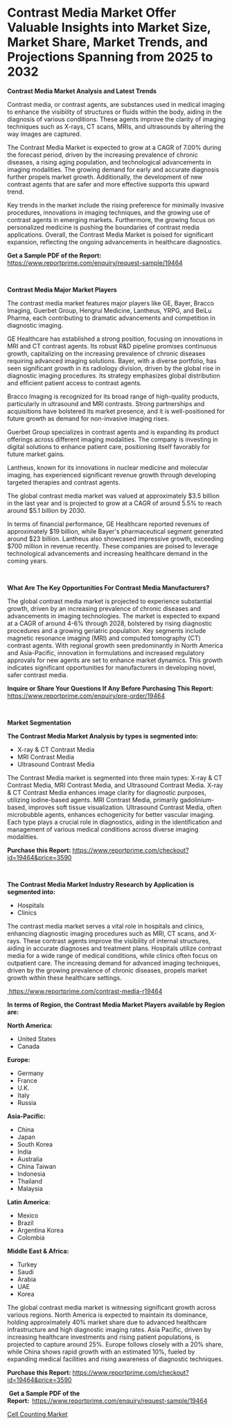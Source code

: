 <p><h1>Contrast Media Market Offer Valuable Insights into Market Size, Market Share, Market Trends, and Projections Spanning from 2025 to 2032</h1></p><p><strong>Contrast Media Market Analysis and Latest Trends</strong></p>
<p><p>Contrast media, or contrast agents, are substances used in medical imaging to enhance the visibility of structures or fluids within the body, aiding in the diagnosis of various conditions. These agents improve the clarity of imaging techniques such as X-rays, CT scans, MRIs, and ultrasounds by altering the way images are captured.</p><p>The Contrast Media Market is expected to grow at a CAGR of 7.00% during the forecast period, driven by the increasing prevalence of chronic diseases, a rising aging population, and technological advancements in imaging modalities. The growing demand for early and accurate diagnosis further propels market growth. Additionally, the development of new contrast agents that are safer and more effective supports this upward trend. </p><p>Key trends in the market include the rising preference for minimally invasive procedures, innovations in imaging techniques, and the growing use of contrast agents in emerging markets. Furthermore, the growing focus on personalized medicine is pushing the boundaries of contrast media applications. Overall, the Contrast Media Market is poised for significant expansion, reflecting the ongoing advancements in healthcare diagnostics.</p></p>
<p><strong>Get a Sample PDF of the Report:&nbsp;</strong> <a href="https://www.reportprime.com/enquiry/request-sample/19464?utm_campaign=3580&utm_medium=2&utm_source=Github&utm_content=ia&utm_term=19032025&utm_id=contrast-media">https://www.reportprime.com/enquiry/request-sample/19464</a></p>
<p>&nbsp;</p>
<p><strong>Contrast Media Major Market Players</strong></p>
<p><p>The contrast media market features major players like GE, Bayer, Bracco Imaging, Guerbet Group, Hengrui Medicine, Lantheus, YRPG, and BeiLu Pharma, each contributing to dramatic advancements and competition in diagnostic imaging. </p><p>GE Healthcare has established a strong position, focusing on innovations in MRI and CT contrast agents. Its robust R&D pipeline promises continuous growth, capitalizing on the increasing prevalence of chronic diseases requiring advanced imaging solutions. Bayer, with a diverse portfolio, has seen significant growth in its radiology division, driven by the global rise in diagnostic imaging procedures. Its strategy emphasizes global distribution and efficient patient access to contrast agents.</p><p>Bracco Imaging is recognized for its broad range of high-quality products, particularly in ultrasound and MRI contrasts. Strong partnerships and acquisitions have bolstered its market presence, and it is well-positioned for future growth as demand for non-invasive imaging rises.</p><p>Guerbet Group specializes in contrast agents and is expanding its product offerings across different imaging modalities. The company is investing in digital solutions to enhance patient care, positioning itself favorably for future market gains.</p><p>Lantheus, known for its innovations in nuclear medicine and molecular imaging, has experienced significant revenue growth through developing targeted therapies and contrast agents. </p><p>The global contrast media market was valued at approximately $3.5 billion in the last year and is projected to grow at a CAGR of around 5.5% to reach around $5.1 billion by 2030. </p><p>In terms of financial performance, GE Healthcare reported revenues of approximately $19 billion, while Bayer's pharmaceutical segment generated around $23 billion. Lantheus also showcased impressive growth, exceeding $700 million in revenue recently. These companies are poised to leverage technological advancements and increasing healthcare demand in the coming years.</p></p>
<p>&nbsp;</p>
<p><strong>What Are The Key Opportunities For Contrast Media Manufacturers?</strong></p>
<p><p>The global contrast media market is projected to experience substantial growth, driven by an increasing prevalence of chronic diseases and advancements in imaging technologies. The market is expected to expand at a CAGR of around 4-6% through 2028, bolstered by rising diagnostic procedures and a growing geriatric population. Key segments include magnetic resonance imaging (MRI) and computed tomography (CT) contrast agents. With regional growth seen predominantly in North America and Asia-Pacific, innovation in formulations and increased regulatory approvals for new agents are set to enhance market dynamics. This growth indicates significant opportunities for manufacturers in developing novel, safer contrast media.</p></p>
<p><strong>Inquire or Share Your Questions If Any Before Purchasing This Report:</strong> <a href="https://www.reportprime.com/enquiry/pre-order/19464?utm_campaign=3580&utm_medium=2&utm_source=Github&utm_content=ia&utm_term=19032025&utm_id=contrast-media">https://www.reportprime.com/enquiry/pre-order/19464</a></p>
<p>&nbsp;</p>
<p><strong>Market Segmentation</strong></p>
<p><strong>The Contrast Media Market Analysis by types is segmented into:</strong></p>
<p><ul><li>X-ray & CT Contrast Media</li><li>MRI Contrast Media</li><li>Ultrasound Contrast Media</li></ul></p>
<p><p>The Contrast Media market is segmented into three main types: X-ray & CT Contrast Media, MRI Contrast Media, and Ultrasound Contrast Media. X-ray & CT Contrast Media enhances image clarity for diagnostic purposes, utilizing iodine-based agents. MRI Contrast Media, primarily gadolinium-based, improves soft tissue visualization. Ultrasound Contrast Media, often microbubble agents, enhances echogenicity for better vascular imaging. Each type plays a crucial role in diagnostics, aiding in the identification and management of various medical conditions across diverse imaging modalities.</p></p>
<p><strong>Purchase this Report:&nbsp;</strong><a href="https://www.reportprime.com/checkout?id=19464&price=3590&utm_campaign=3580&utm_medium=2&utm_source=Github&utm_content=ia&utm_term=19032025&utm_id=contrast-media">https://www.reportprime.com/checkout?id=19464&price=3590</a></p>
<p>&nbsp;</p>
<p><strong>The Contrast Media Market Industry Research by Application is segmented into:</strong></p>
<p><ul><li>Hospitals</li><li>Clinics</li></ul></p>
<p><p>The contrast media market serves a vital role in hospitals and clinics, enhancing diagnostic imaging procedures such as MRI, CT scans, and X-rays. These contrast agents improve the visibility of internal structures, aiding in accurate diagnoses and treatment plans. Hospitals utilize contrast media for a wide range of medical conditions, while clinics often focus on outpatient care. The increasing demand for advanced imaging techniques, driven by the growing prevalence of chronic diseases, propels market growth within these healthcare settings.</p></p>
<p><a href="https://www.reportprime.com/contrast-media-r19464?utm_campaign=3580&utm_medium=2&utm_source=Github&utm_content=ia&utm_term=19032025&utm_id=contrast-media">&nbsp;https://www.reportprime.com/contrast-media-r19464</a></p>
<p><strong>In terms of Region, the Contrast Media Market Players available by Region are:</strong></p>
<p>
    <p> <strong> North America: </strong>
        <ul>
            <li>United States</li>
            <li>Canada</li>
        </ul>
        </p> 
    <p> <strong> Europe: </strong>
        <ul>
            <li>Germany</li>
            <li>France</li>
            <li>U.K.</li>
            <li>Italy</li>
            <li>Russia</li>
        </ul>
        </p> 
    <p> <strong> Asia-Pacific: </strong>
        <ul>
            <li>China</li>
            <li>Japan</li>
            <li>South Korea</li>
            <li>India</li>
            <li>Australia</li>
            <li>China Taiwan</li>
            <li>Indonesia</li>
            <li>Thailand</li>
            <li>Malaysia</li>
        </ul>
        </p> 
    <p> <strong> Latin America: </strong>
        <ul>
            <li>Mexico</li>
            <li>Brazil</li>
            <li>Argentina Korea</li>
            <li>Colombia</li>
        </ul>
        </p> 
    <p> <strong> Middle East & Africa: </strong>
        <ul>
            <li>Turkey</li>
            <li>Saudi</li>
            <li>Arabia</li>
            <li>UAE</li>
            <li>Korea</li>
        </ul>
    </p>
    </p>
<p><p>The global contrast media market is witnessing significant growth across various regions. North America is expected to maintain its dominance, holding approximately 40% market share due to advanced healthcare infrastructure and high diagnostic imaging rates. Asia Pacific, driven by increasing healthcare investments and rising patient populations, is projected to capture around 25%. Europe follows closely with a 20% share, while China shows rapid growth with an estimated 10%, fueled by expanding medical facilities and rising awareness of diagnostic techniques.</p></p>
<p><strong>Purchase this Report: </strong><a href="https://www.reportprime.com/checkout?id=19464&price=3590&utm_campaign=3580&utm_medium=2&utm_source=Github&utm_content=ia&utm_term=19032025&utm_id=contrast-media">https://www.reportprime.com/checkout?id=19464&price=3590</a></p>
<p>&nbsp;<strong>Get a Sample PDF of the Report:&nbsp;&nbsp;</strong><a href="https://www.reportprime.com/enquiry/request-sample/19464?utm_campaign=3580&utm_medium=2&utm_source=Github&utm_content=ia&utm_term=19032025&utm_id=contrast-media">https://www.reportprime.com/enquiry/request-sample/19464</a></p>
<p><strong></strong></p>
<p><p><a href="https://github.com/welfmimon/Market-Research-Report-List-1/blob/main/cell-counting-market.md?utm_campaign=3580&utm_medium=2&utm_source=Github&utm_content=ia&utm_term=19032025&utm_id=contrast-media">Cell Counting Market</a></p></p>